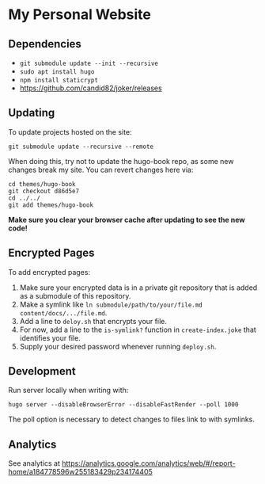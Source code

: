 # My Personal Website

## Dependencies

 - `git submodule update --init --recursive`
 - `sudo apt install hugo`
 - `npm install staticrypt`
 - https://github.com/candid82/joker/releases

## Updating

To update projects hosted on the site:

```
git submodule update --recursive --remote
```

When doing this, try not to update the hugo-book repo, as some new changes break my site.  You can revert changes here via:

```
cd themes/hugo-book
git checkout d86d5e7
cd ../../
git add themes/hugo-book
```

**Make sure you clear your browser cache after updating to see the new code!**

## Encrypted Pages

To add encrypted pages:

1. Make sure your encrypted data is in a private git repository that is added as
   a submodule of this repository.
2. Make a symlink like `ln submodule/path/to/your/file.md
   content/docs/.../file.md`.
3. Add a line to `deloy.sh` that encrypts your file.
4. For now, add a line to the `is-symlink?` function in `create-index.joke` that
   identifies your file.
5. Supply your desired password whenever running `deploy.sh`.

## Development

Run server locally when writing with:

```
hugo server --disableBrowserError --disableFastRender --poll 1000
```

The poll option is necessary to detect changes to files link to with symlinks.

## Analytics

See analytics at https://analytics.google.com/analytics/web/#/report-home/a184778596w255183429p234174405
